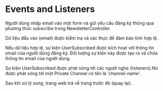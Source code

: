# Events and Listeners

Người dùng nhập email vào một form và gửi yêu cầu đăng ký thông qua phương thức subscribe trong NewsletterController.

Dữ liệu đầu vào (email) được kiểm tra và xác thực để đảm bảo tính hợp lệ.

Nếu dữ liệu hợp lệ, sự kiện UserSubscribed được kích hoạt với thông tin email của người dùng đăng ký.
Đối tượng sự kiện này được tạo ra và chứa thông tin email của người dùng.

Sự kiện UserSubscribed được phát sóng tới các người nghe (listeners).Nó được phát sóng tới một Private Channel có tên là 'channel-name'.

Sau khi xử lý xong, trang web trả về trang trước đó (quay lại).